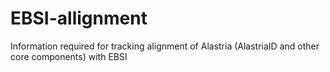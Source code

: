 # EBSI-allignment
Information required for tracking alignment of Alastria (AlastriaID and other core components) with EBSI
